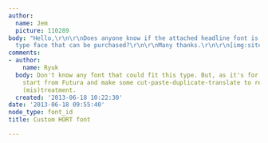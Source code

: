 ```yaml
---
author:
  name: Jem
  picture: 110289
body: "Hello,\r\n\r\nDoes anyone know if the attached headline font is custom or a
  type face that can be purchased?\r\n\r\nMany thanks.\r\n\r\n[img:sites/default/files/old-images/8fcf8ccfbbd0ccf3c381b442bcdd035f_5029.jpg]"
comments:
- author:
    name: Ryuk
  body: Don't know any font that could fit this type. But, as it's for Nike, I'd probably
    start from Futura and make some cut-paste-duplicate-translate to reproduce this
    (mis)treatment.
  created: '2013-06-18 10:22:30'
date: '2013-06-18 09:55:40'
node_type: font_id
title: Custom HORT font

---
```

